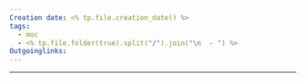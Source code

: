 ```yaml
---
Creation date: <% tp.file.creation_date() %>
tags:
  - moc
  - <% tp.file.folder(true).split("/").join("\n  - ") %>
Outgoinglinks:
---
```

---
